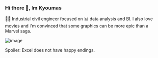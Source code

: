 ### Hi there 👋, Im Kyoumas

👷‍♂️ Industrial civil engineer focused on 📊 data analysis and BI. I also love movies and I'm convinced that some graphics can be more epic than a Marvel saga. 

![image](https://github.com/kkyouma/kkyouma/assets/144501527/871f98fc-b23d-4d4e-84e5-02755203706a)

Spoiler: Excel does not have happy endings.

<!--
**kkyouma/kkyouma** is a ✨ _special_ ✨ repository because its `README.md` (this file) appears on your GitHub profile.

Here are some ideas to get you started:

- 🔭 I’m currently working on ...
- 🌱 I’m currently learning ...
- 👯 I’m looking to collaborate on ...
- 🤔 I’m looking for help with ...
- 💬 Ask me about ...
- 📫 How to reach me: ...
- 😄 Pronouns: ...
- ⚡ Fun fact: ...
-->
